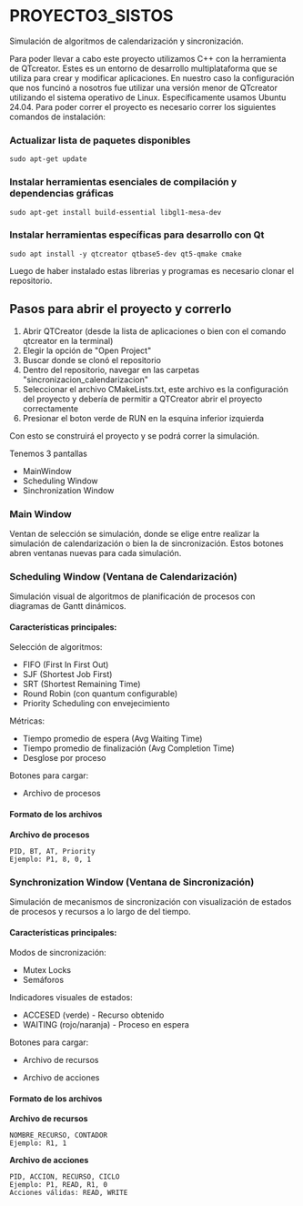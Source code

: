 # PROYECTO3_SISTOS
Simulación de algoritmos de calendarización y sincronización.

Para poder llevar a cabo este proyecto utilizamos C++ con la herramienta de QTcreator. Estes es un entorno de desarrollo multiplataforma que se utiliza para crear y modificar aplicaciones. En nuestro caso la configuración que nos funcinó a nosotros fue utilizar una versión menor de QTcreator utilizando el sistema operativo de Linux. Específicamente usamos Ubuntu 24.04. Para poder correr el proyecto es necesario correr los siguientes comandos de instalación:

### Actualizar lista de paquetes disponibles

```
sudo apt-get update
```

### Instalar herramientas esenciales de compilación y dependencias gráficas
```
sudo apt-get install build-essential libgl1-mesa-dev
```

### Instalar herramientas específicas para desarrollo con Qt
```
sudo apt install -y qtcreator qtbase5-dev qt5-qmake cmake
```

Luego de haber instalado estas librerias y programas es necesario clonar el repositorio.

## Pasos para abrir el proyecto y correrlo
1. Abrir QTCreator (desde la lista de aplicaciones o bien con el comando qtcreator en la terminal)
2. Elegir la opción de "Open Project"
3. Buscar donde se clonó el repositorio
4. Dentro del repositorio, navegar en las carpetas "sincronizacion_calendarizacion"
5. Seleccionar el archivo CMakeLists.txt, este archivo es la configuración del proyecto y debería de permitir a QTCreator abrir el proyecto correctamente
6. Presionar el boton verde de RUN en la esquina inferior izquierda

Con esto se construirá el proyecto y se podrá correr la simulación.

Tenemos 3 pantallas

* MainWindow
* Scheduling Window
* Sinchronization Window


### Main Window
Ventan de selección se simulación, donde se elige entre realizar la simulación de calendarización o bien la de sincronización. Estos botones abren ventanas nuevas para cada simulación.

### Scheduling Window (Ventana de Calendarización)

Simulación visual de algoritmos de planificación de procesos con diagramas de Gantt dinámicos.

#### Características principales:
Selección de algoritmos:

* FIFO (First In First Out)
* SJF (Shortest Job First)
* SRT (Shortest Remaining Time)
* Round Robin (con quantum configurable)
* Priority Scheduling con envejecimiento

Métricas:

* Tiempo promedio de espera (Avg Waiting Time)
* Tiempo promedio de finalización (Avg Completion Time)
* Desglose por proceso

Botones para cargar:

* Archivo de procesos

#### Formato de los archivos

**Archivo de procesos**

```
PID, BT, AT, Priority
Ejemplo: P1, 8, 0, 1
```

### Synchronization Window (Ventana de Sincronización)
Simulación de mecanismos de sincronización con visualización de estados de procesos y recursos a lo largo de del tiempo.

#### Características principales:
Modos de sincronización:

* Mutex Locks
* Semáforos

Indicadores visuales de estados:

* ACCESED (verde) - Recurso obtenido
* WAITING (rojo/naranja) - Proceso en espera

Botones para cargar:

* Archivo de recursos

* Archivo de acciones

#### Formato de los archivos

**Archivo de recursos**

```
NOMBRE_RECURSO, CONTADOR
Ejemplo: R1, 1
```

**Archivo de acciones**

```
PID, ACCION, RECURSO, CICLO
Ejemplo: P1, READ, R1, 0
Acciones válidas: READ, WRITE
```